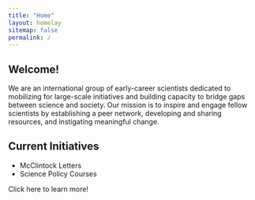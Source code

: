 ```yaml
---
title: "Home"
layout: homelay
sitemap: false
permalink: /
---
```


## Welcome!

We are an international group of early-career scientists dedicated to mobilizing for large-scale initiatives and building capacity to bridge gaps between science and society. Our mission is to inspire and engage fellow scientists by establishing a peer network, developing and sharing resources, and instigating meaningful change.

## Current Initiatives

- McClintock Letters
- Science Policy Courses

Click here to learn more!